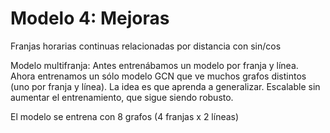 # Modelo 4: Mejoras

Franjas horarias continuas relacionadas por distancia con sin/cos

Modelo multifranja: Antes entrenábamos un modelo por franja y línea. Ahora entrenamos un sólo modelo GCN que ve muchos grafos distintos (uno por franja y línea). La idea es que aprenda a generalizar. Escalable sin aumentar el entrenamiento, que sigue siendo robusto.

El modelo se entrena con 8 grafos (4 franjas x 2 líneas)